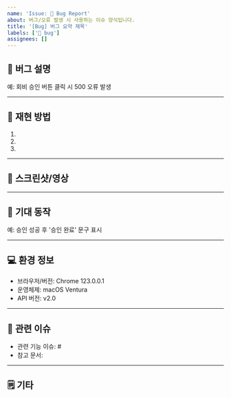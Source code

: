```yaml
---
name: 'Issue: 🐞 Bug Report'
about: 버그/오류 발생 시 사용하는 이슈 양식입니다.
title: '[Bug] 버그 요약 제목'
labels: ['🐞 bug']
assignees: []
---
```


## 🐞 버그 설명

<!-- 어떤 문제가 발생했는지 명확하게 작성해주세요. -->

예: 회비 승인 버튼 클릭 시 500 오류 발생

---

## 🔁 재현 방법

<!-- 버그를 발생시키는 구체적인 과정을 단계별로 설명해주세요. -->

1. 
2. 
3. 

---

## 📸 스크린샷/영상

<!-- 가능하면 에러 화면이나 콘솔 로그 등을 캡처해서 첨부해주세요. -->

---

## 🧪 기대 동작

<!-- 버그가 발생하지 않았다면 어떤 동작이 나왔어야 하는지 설명해주세요. -->

예: 승인 성공 후 '승인 완료' 문구 표시

---

## 💻 환경 정보

- 브라우저/버전: Chrome 123.0.0.1
- 운영체제: macOS Ventura
- API 버전: v2.0

---

## 📎 관련 이슈

- 관련 기능 이슈: #
- 참고 문서: 

---

## 🗒 기타
<!-- 추가로 공유할 내용이 있다면 작성해주세요. -->
